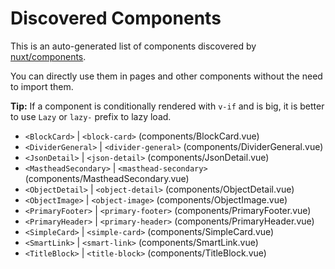 # Discovered Components

This is an auto-generated list of components discovered by [nuxt/components](https://github.com/nuxt/components).

You can directly use them in pages and other components without the need to import them.

**Tip:** If a component is conditionally rendered with `v-if` and is big, it is better to use `Lazy` or `lazy-` prefix to lazy load.

- `<BlockCard>` | `<block-card>` (components/BlockCard.vue)
- `<DividerGeneral>` | `<divider-general>` (components/DividerGeneral.vue)
- `<JsonDetail>` | `<json-detail>` (components/JsonDetail.vue)
- `<MastheadSecondary>` | `<masthead-secondary>` (components/MastheadSecondary.vue)
- `<ObjectDetail>` | `<object-detail>` (components/ObjectDetail.vue)
- `<ObjectImage>` | `<object-image>` (components/ObjectImage.vue)
- `<PrimaryFooter>` | `<primary-footer>` (components/PrimaryFooter.vue)
- `<PrimaryHeader>` | `<primary-header>` (components/PrimaryHeader.vue)
- `<SimpleCard>` | `<simple-card>` (components/SimpleCard.vue)
- `<SmartLink>` | `<smart-link>` (components/SmartLink.vue)
- `<TitleBlock>` | `<title-block>` (components/TitleBlock.vue)

